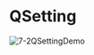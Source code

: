 # QSetting
![7-2QSettingDemo](https://user-images.githubusercontent.com/45032222/212460876-2f9f02c7-9dd2-410a-a761-0a0e0f0ac374.png)
